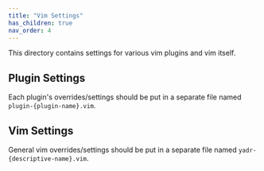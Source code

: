 ```yaml
---
title: "Vim Settings"
has_children: true
nav_order: 4
---
```


This directory contains settings for various vim plugins and vim itself.

## Plugin Settings

Each plugin's overrides/settings should be put in a separate file named `plugin-{plugin-name}.vim`.

## Vim Settings

General vim overrides/settings should be put in a separate file named `yadr-{descriptive-name}.vim`.
